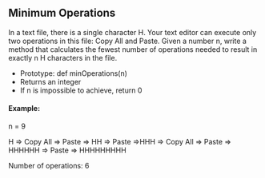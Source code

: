 <h2>Minimum Operations</h2>

<p>
In a text file, there is a single character H. Your text editor can execute only two operations in this file: Copy All and Paste. Given a number n, write a method that calculates the fewest number of operations needed to result in exactly n H characters in the file.
</p>
 <ul>
 <li>Prototype: def minOperations(n)</li>
 <li>Returns an integer</li>
 <li>If n is impossible to achieve, return 0</li>
 </ul>

<h4>Example:</h4>
<p>n = 9</p>
<p>
H => Copy All => Paste => HH => Paste =>HHH => Copy All => Paste => HHHHHH => Paste => HHHHHHHHH
</p>
 <p>
 Number of operations: 6
 </p>
 